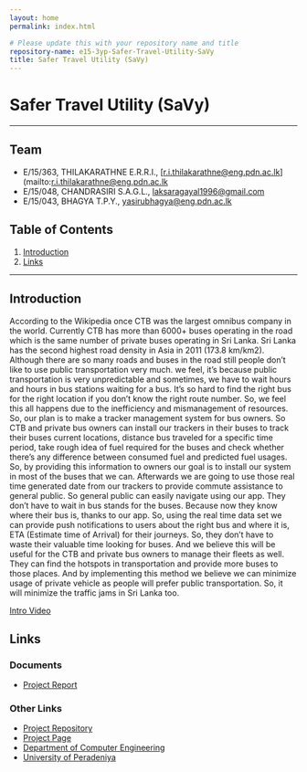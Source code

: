 ```yaml
---
layout: home
permalink: index.html

# Please update this with your repository name and title
repository-name: e15-3yp-Safer-Travel-Utility-SaVy
title: Safer Travel Utility (SaVy)
---
```


[comment]: # "This is the standard layout for the project, but you can clean this and use your own template"

# Safer Travel Utility (SaVy)

---

## Team
-  E/15/363, THILAKARATHNE E.R.R.I., [r.i.thilakarathne@eng.pdn.ac.lk](mailto:r.i.thilakarathne@eng.pdn.ac.lk
-  E/15/048, CHANDRASIRI S.A.G.L., [laksaragayal1996@gmail.com](mailto:laksaragayal1996@gmail.com)
-  E/15/043, BHAGYA T.P.Y., [yasirubhagya@eng.pdn.ac.lk](mailto:yasirubhagya@eng.pdn.ac.lk)

## Table of Contents
1. [Introduction](#introduction)
2. [Links](#links)

---

## Introduction

According to the Wikipedia once CTB was the largest omnibus company in the world. Currently CTB has more than 6000+ buses operating in the road which is the same number of private buses operating in Sri Lanka. Sri Lanka has the second highest road density in Asia in 2011 (173.8 km/km2). Although there are so many roads and buses in the road still people don’t like to use public transportation very much. we feel, it’s because public transportation is very unpredictable and sometimes, we have to wait hours and hours in bus stations waiting for a bus. It’s so hard to find the right bus for the right location if you don’t know the right route number. So, we feel this all happens due to the inefficiency and mismanagement of resources. So, our plan is to make a tracker management system for bus owners. So CTB and private bus owners can install our trackers in their buses to track their buses current locations, distance bus traveled for a specific time period, take rough idea of fuel required for the buses and check whether there’s any difference between consumed fuel and predicted fuel usages. So, by providing this information to owners our goal is to install our system in most of the buses that we can. Afterwards we are going to use those real time generated date from our trackers to provide commute assistance to general public. So general public can easily navigate using our app. They don’t have to wait in bus stands for the buses. Because now they know where their bus is, thanks to our app. So, using the real time data set we can provide push notifications to users about the right bus and where it is, ETA (Estimate time of Arrival) for their journeys. So, they don’t have to waste their valuable time looking for buses. And we believe this will be useful for the CTB and private bus owners to manage their fleets as well. They can find the hotspots in transportation and provide more buses to those places. And by implementing this method we believe we can minimize usage of private vehicle as people will prefer public transportation. So, it will minimize the traffic jams in Sri Lanka too.

[Intro Video](docs/data/videos/Video_Cutter_30_6_22_28_10.mp4)



## Links  
### Documents  
- [Project Report](docs/data/documents/savy_proposal.pptx)  

### Other Links

- <a href = "https://github.com/cepdnaclk/e15-3yp-Safer-Travel-Utility-SaVy" target = "_blank"> Project Repository </a>
- <a href = "https://cepdnaclk.github.io/e15-3yp-Safer-Travel-Utility-SaVy/" target = "_blank">Project Page</a>
- <a href = "http://www.ce.pdn.ac.lk/" target = "_blank">Department of Computer Engineering</a>
- <a href = "https://eng.pdn.ac.lk/" target = "_blank">University of Peradeniya</a>


[//]: # (Please refer this to learn more about Markdown syntax)
[//]: # (https://github.com/adam-p/markdown-here/wiki/Markdown-Cheatsheet)

